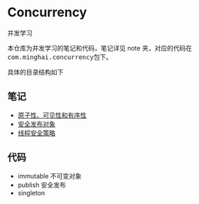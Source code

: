 # Concurrency
并发学习

本仓库为并发学习的笔记和代码，笔记详见 note 夹，对应的代码在<kbd>com.minghai.concurrency</kbd>包下。

具体的目录结构如下

## 笔记
+ [原子性、可见性和有序性](https://github.com/1945883967/concurrency/blob/master/note/01%20%E5%8E%9F%E5%AD%90%E6%80%A7%E3%80%81%E5%8F%AF%E8%A7%81%E6%80%A7%E5%92%8C%E6%9C%89%E5%BA%8F%E6%80%A7.md)
+ [安全发布对象](https://github.com/1945883967/concurrency/blob/master/note/02%20%E5%AE%89%E5%85%A8%E5%8F%91%E5%B8%83%E5%AF%B9%E8%B1%A1.md)
+ [线程安全策略](https://github.com/1945883967/concurrency/blob/master/note/03%20线程安全策略.md)
## 代码
+ immutable 不可变对象
+ publish 安全发布
+ singleton


 
